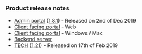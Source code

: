 ### Product release notes
* [Admin portal](/release-notes/admin) ([1.8.1](/release-notes/admin/v1.8.1)) - Released on 2nd of Dec 2019
* [Client facing portal](https://help.deskdirector.com/article/5g8fburope-portal-release-notes-web-client) - Web
* [Client facing portal](https://help.deskdirector.com/article/4uzjpwaiou-dd-portal-changelog) - Windows / Mac
* [Backend server](https://help.deskdirector.com/article/5ml4ieesph-server-changelog)
* [TECH](/release-notes/tech) ([1.21](/release-notes/tech/v1.21)) - Released on 17th of Feb 2019

